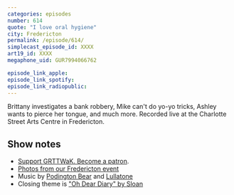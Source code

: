 ```yaml
---
categories: episodes
number: 614
quote: "I love oral hygiene"
city: Fredericton
permalink: /episode/614/
simplecast_episode_id: XXXX
art19_id: XXXX
megaphone_uid: GUR7994066762

episode_link_apple: 
episode_link_spotify: 
episode_link_radiopublic: 
---
```


Brittany investigates a bank robbery, Mike can't do yo-yo tricks, Ashley wants to pierce her tongue, and much more. Recorded live at the Charlotte Street Arts Centre in Fredericton.

## Show notes
* [Support GRTTWaK. Become a patron](https://grownupsreadthingstheywroteaskids.com/support/?utm_source=podcast&utm_medium=referral&utm_campaign=614).
* [Photos from our Fredericton event](https://www.facebook.com/pg/grownupsreadthingstheywroteaskids/photos/?tab=album&album_id=10156779088253600)
* Music by [Podington Bear](https://geo.itunes.apple.com/us/artist/podington-bear/id250459572?at=10lR7u&mt=1&app=music) and [Lullatone](https://geo.itunes.apple.com/us/artist/lullatone/id34467705?at=10lR7u&mt=1&app=music)
* Closing theme is ["Oh Dear Diary" by Sloan](http://sloan.spinshop.com/details/9850)

